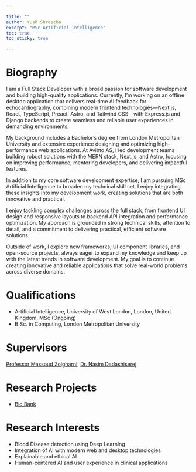 ```yaml
---

title: ""
author: Yush Shrestha
excerpt: "MSc Artificial Intelligence"
toc: true
toc_sticky: true

---
```


# Biography

I am a Full Stack Developer with a broad passion for software development and building high-quality applications. Currently, I’m working on an offline desktop application that delivers real-time AI feedback for echocardiography, combining modern frontend technologies—Next.js, React, TypeScript, Preact, Astro, and Tailwind CSS—with Express.js and Django backends to create seamless and reliable user experiences in demanding environments.

My background includes a Bachelor’s degree from London Metropolitan University and extensive experience designing and optimizing high-performance web applications. At Avinto AS, I led development teams building robust solutions with the MERN stack, Next.js, and Astro, focusing on improving performance, mentoring developers, and delivering impactful features.

In addition to my core software development expertise, I am pursuing MSc Artificial Intelligence to broaden my technical skill set. I enjoy integrating these insights into my development work, creating solutions that are both innovative and practical.

I enjoy tackling complex challenges across the full stack, from frontend UI design and responsive layouts to backend API integration and performance optimization. My approach is grounded in strong technical skills, attention to detail, and a commitment to delivering practical, efficient software solutions.

Outside of work, I explore new frameworks, UI component libraries, and open-source projects, always eager to expand my knowledge and keep up with the latest trends in software development. My goal is to continue creating innovative and reliable applications that solve real-world problems across diverse domains.

# Qualifications

- Artificial Intelligence, University of West London, London, United Kingdom, MSc (Ongoing)
- B.Sc. in Computing, London Metropolitan University

# Supervisors

[Professor Massoud Zolgharni](https://www.uwl.ac.uk/staff/massoud-zolgharni), [Dr. Nasim Dadashiserej](https://www.uwl.ac.uk/staff/nasim-dadashi-serej)

# Research Projects

- [Bio Bank](https://www.intsav.com/biobank.html)

# Research Interests

- Blood Disease detection using Deep Learning
- Integration of AI with modern web and desktop technologies
- Explainable and ethical AI
- Human-centered AI and user experience in clinical applications
